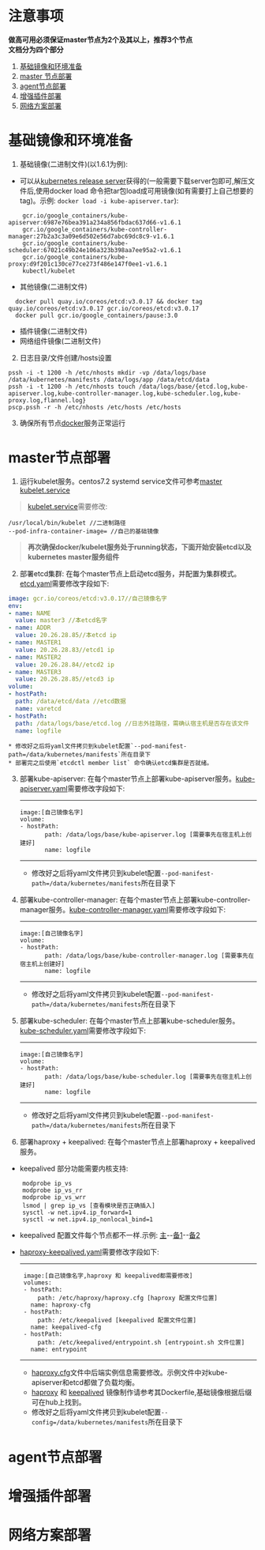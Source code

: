 # 注意事项
**做高可用必须保证master节点为2个及其以上，推荐3个节点**<br>
**文档分为四个部分**<br>
<!-- THE CONTENT ... -->
1. [基础镜像和环境准备](#基础镜像和环境准备)
2. [master 节点部署](#master节点部署)
3. [agent节点部署](#agent节点部署)
4. [增强插件部署](#增强插件部署)
5. [网络方案部署](#网络方案部署)

# 基础镜像和环境准备
1. 基础镜像(二进制文件)(以1.6.1为例):
  * 可以从[kubernetes release server](https://github.com/kubernetes/kubernetes/blob/master/CHANGELOG.md)获得的(一般需要下载server包即可,解压文件后,使用docker load 命令把tar包load成可用镜像(如有需要打上自己想要的tag)。示例: `docker load -i kube-apiserver.tar`):
```shell
    gcr.io/google_containers/kube-apiserver:6987e76bea391a234a856fbdac637d66-v1.6.1
    gcr.io/google_containers/kube-controller-manager:27b2a3c3a09e6d502e56d7abc69dc8c9-v1.6.1
    gcr.io/google_containers/kube-scheduler:67021c49b24e106a323b398aa7ee95a2-v1.6.1
    gcr.io/google_containers/kube-proxy:d9f201c130ce77ce273f486e147f0ee1-v1.6.1
    kubectl/kubelet
```
  * 其他镜像(二进制文件)
```shell  
  docker pull quay.io/coreos/etcd:v3.0.17 && docker tag quay.io/coreos/etcd:v3.0.17 gcr.io/coreos/etcd:v3.0.17
  docker pull gcr.io/google_containers/pause:3.0
```
  * 插件镜像(二进制文件)
  * 网络组件镜像(二进制文件)
2. 日志目录/文件创建/hosts设置
```shell
pssh -i -t 1200 -h /etc/nhosts mkdir -vp /data/logs/base /data/kubernetes/manifests /data/logs/app /data/etcd/data
pssh -i -t 1200 -h /etc/nhosts touch /data/logs/base/{etcd.log,kube-apiserver.log,kube-controller-manager.log,kube-scheduler.log,kube-proxy.log,flannel.log}
pscp.pssh -r -h /etc/nhosts /etc/hosts /etc/hosts
```
3. 确保所有节点[docker](/base/docker.service)服务正常运行

# master节点部署
1. 运行kubelet服务。centos7.2 systemd service文件可参考[master kubelet.service](/base/master/kubelet.service)
> [kubelet.service](/base/master/kubelet.service)需要修改:

```
/usr/local/bin/kubelet //二进制路径
--pod-infra-container-image= //自己的基础镜像
```
<!--
pscp.pssh -r -h /etc/nhosts ./kubelet /usr/local/bin/
pscp.pssh -r -h /etc/nhosts ./kubelet.service /usr/lib/systemd/system/
pssh -i -h /etc/nhosts "systemctl daemon-reload && systemctl enable kubelet && systemctl start kubelet"
-->
> **再次确保docker/kubelet服务处于running状态，下面开始安装etcd以及kubernetes master服务组件**<br>
2. 部署etcd集群: 在每个master节点上启动etcd服务，并配置为集群模式。[etcd.yaml](/base/master/etcd.yaml)需要修改字段如下:
```yaml
image: gcr.io/coreos/etcd:v3.0.17//自己镜像名字
env:
- name: NAME
  value: master3 //本etcd名字
- name: ADDR
  value: 20.26.28.85//本etcd ip
- name: MASTER1
  value: 20.26.28.83//etcd1 ip
- name: MASTER2
  value: 20.26.28.84//etcd2 ip
- name: MASTER3
  value: 20.26.28.85//etcd3 ip
volume:
- hostPath:
  path: /data/etcd/data //etcd数据
  name: varetcd
- hostPath:
  path: /data/logs/base/etcd.log //日志外挂路径，需确认宿主机是否存在该文件
  name: logfile
```
    * 修改好之后将yaml文件拷贝到kubelet配置`--pod-manifest-path=/data/kubernetes/manifests`所在目录下
    * 部署完之后使用`etcdctl member list` 命令确认etcd集群是否就绪。
3. 部署kube-apiserver: 在每个master节点上部署kube-apiserver服务。[kube-apiserver.yaml](/base/master/kube-apiserver.yaml)需要修改字段如下:

	---
	   image:[自己镜像名字]
	   volume:
	   - hostPath:
      	      path: /data/logs/base/kube-apiserver.log [需要事先在宿主机上创建好]
    	      name: logfile
	---
	* 修改好之后将yaml文件拷贝到kubelet配置`--pod-manifest-path=/data/kubernetes/manifests`所在目录下
4. 部署kube-controller-manager: 在每个master节点上部署kube-controller-manager服务。[kube-controller-manager.yaml](/base/master/kube-controller-manager.yaml)需要修改字段如下:

	---
	   image:[自己镜像名字]
	   volume:
	   - hostPath:
      	      path: /data/logs/base/kube-controller-manager.log [需要事先在宿主机上创建好]
    	      name: logfile
	---
	* 修改好之后将yaml文件拷贝到kubelet配置`--pod-manifest-path=/data/kubernetes/manifests`所在目录下
5. 部署kube-scheduler: 在每个master节点上部署kube-scheduler服务。[kube-scheduler.yaml](/base/master/kube-scheduler.yaml)需要修改字段如下:

	---
	   image:[自己镜像名字]
	   volume:
	   - hostPath:
      	      path: /data/logs/base/kube-scheduler.log [需要事先在宿主机上创建好]
    	      name: logfile
	---
	* 修改好之后将yaml文件拷贝到kubelet配置`--pod-manifest-path=/data/kubernetes/manifests`所在目录下
6. 部署haproxy + keepalived: 在每个master节点上部署haproxy + keepalived服务。
* keepalived 部分功能需要内核支持:
```
	modprobe ip_vs
	modprobe ip_vs_rr
	modprobe ip_vs_wrr
	lsmod | grep ip_vs [查看模块是否正确插入]
	sysctl -w net.ipv4.ip_forward=1
	sysctl -w net.ipv4.ip_nonlocal_bind=1
```
* keepalived 配置文件每个节点都不一样.示例: [主](/base/haka/keepalived/keepalived.conf.master)--[备1](/base/haka/keepalived/keepalived.conf.backup1)--[备2](/base/haka/keepalived/keepalived.conf.backup2)
* [haproxy-keepalived.yaml](/base/haka/haproxy-keepalived.yaml)需要修改字段如下:

	---
	   image:[自己镜像名字,haproxy 和 keepalived都需要修改]
	   volumes:
	   - hostPath:
	       path: /etc/haproxy/haproxy.cfg [haproxy 配置文件位置]
	     name: haproxy-cfg
	   - hostPath:
	       path: /etc/keepalived [keepalived 配置文件位置]
	     name: keepalived-cfg
	   - hostPath:
	       path: /etc/keepalived/entrypoint.sh [entrypoint.sh 文件位置]
	     name: entrypoint
	---
	* [haproxy.cfg](/base/haka/haproxy/haproxy.cfg)文件中后端实例信息需要修改。示例文件中对kube-apiserver和etcd都做了负载均衡。
	* [haproxy](/base/haka/haproxy/Dockerfile) 和 [keepalived](/base/haka/keepalived/Dockerfile) 镜像制作请参考其Dockerfile,基础镜像根据后缀可在hub上找到。
	* 修改好之后将yaml文件拷贝到kubelet配置`--config=/data/kubernetes/manifests`所在目录下

# agent节点部署

# 增强插件部署

# 网络方案部署
